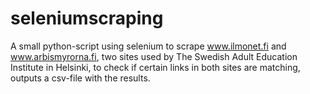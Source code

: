# seleniumscraping

A small python-script using selenium to scrape www.ilmonet.fi and www.arbismyrorna.fi, two sites used by The Swedish Adult Education Institute in Helsinki, to check if certain links in both sites are matching, outputs a csv-file with the results.
